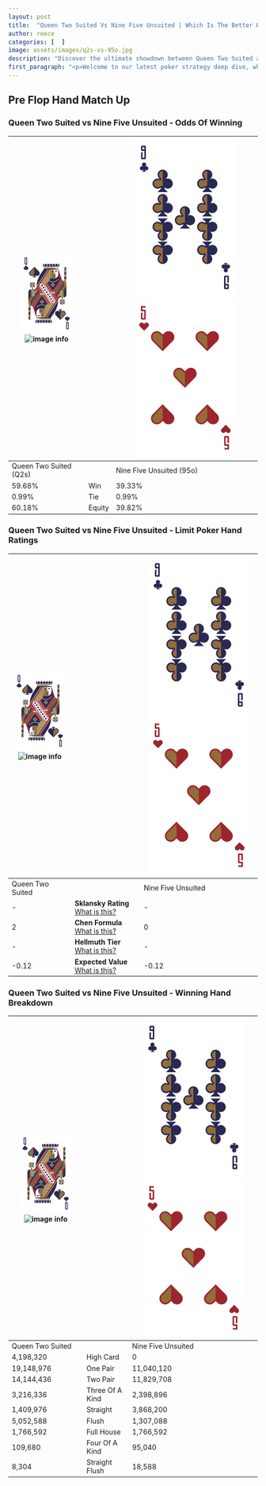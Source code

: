 ```yaml
---
layout: post
title:  "Queen Two Suited Vs Nine Five Unsuited | Which Is The Better Hand In Poker? A Complete Guide"
author: reece
categories: [  ]
image: assets/images/q2s-vs-95o.jpg
description: "Discover the ultimate showdown between Queen Two Suited and Nine Five Unsuited in poker! Uncover the odds, strategies, and scenarios where one hand triumphs over the other. Get ready to up your poker game with this thrilling analysis."
first_paragraph: "<p>Welcome to our latest poker strategy deep dive, where we're pitting two distinct hands against each other in a high-stakes showdown: Queen Two Suited vs Nine Five Unsuited.</p><p>In the dynamic world of poker, every decision counts, and knowing which hand holds the upper hand is key to your success at the table.</p><p>In this article, we'll dissect these two hands, explore the scenarios where one dominates the other, and equip you with the knowledge to make strategic choices that can tip the odds in your favor.</p><p>Get ready to unravel the intriguing dynamics of these poker hands and elevate your game to new heights.</p>"
---
```




[comment]: # (sp0)

## Pre Flop Hand Match Up

<div class="table hand-ratings" markdown="1"> 



### Queen Two Suited vs Nine Five Unsuited - Odds Of Winning


    
| ![image info](assets/images/hand1/Q.png) ![image info](assets/images/hand1/2s.png) |  | ![image info](assets/images/hand2/9.png) ![image info](assets/images/hand2/5o.png) |
| -------- | -------- | -------- |
| Queen Two Suited (Q2s) |  | Nine Five Unsuited (95o) |
| 59.68% | Win | 39.33% |
| 0.99% | Tie | 0.99% |
| 60.18% | Equity | 39.82% |




[comment]: # (sp1)



### Queen Two Suited vs Nine Five Unsuited - Limit Poker Hand Ratings


    
| ![image info](assets/images/hand1/Q.png) ![image info](assets/images/hand1/2s.png) |  | ![image info](assets/images/hand2/9.png) ![image info](assets/images/hand2/5o.png) |
| -------- | -------- | -------- |
| Queen Two Suited |  | Nine Five Unsuited |
| - | **Sklansky Rating** [What is this?](/sklansky-rating-explained) | - |
| 2 | **Chen Formula** [What is this?](/chen-formula-explained) | 0 |
| - | **Hellmuth Tier** [What is this?](/Hellmuth-tier-explained) | - |
| -0.12 | **Expected Value** [What is this?](/expected-value-explained) | -0.12 |




[comment]: # (sp2)



### Queen Two Suited vs Nine Five Unsuited - Winning Hand Breakdown


    
| ![image info](assets/images/hand1/Q.png) ![image info](assets/images/hand1/2s.png) |  | ![image info](assets/images/hand2/9.png) ![image info](assets/images/hand2/5o.png) |
| -------- | -------- | -------- |
| Queen Two Suited |  | Nine Five Unsuited |
| 4,198,320 | High Card | 0 |
| 19,148,976 | One Pair | 11,040,120 |
| 14,144,436 | Two Pair | 11,829,708 |
| 3,216,336 | Three Of A Kind | 2,398,896 |
| 1,409,976 | Straight | 3,868,200 |
| 5,052,588 | Flush | 1,307,088 |
| 1,766,592 | Full House | 1,766,592 |
| 109,680 | Four Of A Kind | 95,040 |
| 8,304 | Straight Flush | 18,588 |




[comment]: # (sp3)



</div>

[comment]: # (sp4)



[comment]: # (sp5)

